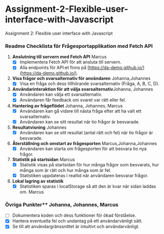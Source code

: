 
# Assignment-2-Flexible-user-interface-with-Javascript
Assignment 2: Flexible user interface with Javascript

### Readme Checklista för Frågesportapplikation med Fetch API

1. **Anslutning till servern med Fetch API** Marcus
   - [x] Implementera Fetch API för att ansluta till servern. 
   - [x] Alla endpoints för API:et finns på [https://da-demo.github.io/](https://da-demo.github.io/).

2. **Visa frågor och svarsalternativ för användaren**  Johanna,Johannes
   - [x] Visa en fråga och dess tillhörande svarsalternativ (Fråga, A, B, C, D).
   
3. **Användarinteraktion för att välja svarsalternativ**Johanna, Johannes
   - [x] Användaren kan välja ett svarsalternativ.
   - [x] Användaren får feedback om svaret var rätt eller fel. 

4. **Hantering av frågeflödet** Johanna, Johannes, Marcus
   - [x] Användaren kan gå vidare till nästa fråga efter att ha valt ett svarsalternativ.
   - [x] Användaren kan se sitt resultat när tio frågor är besvarade. 

5. **Resultatvisning** Johannes
   - [x] Användaren kan se sitt resultat (antal rätt och fel) när tio frågor är besvarade. 

6. **Återställning och omstart av frågesporten** Marcus,Johanna,Johannes
   - [x] Användaren kan starta om frågesporten för att besvara tio nya frågor.

7. **Statistik på startsidan** Marcus
   - [x] Statistik visas på startsidan för hur många frågor som besvarats, hur många som är rätt och hur många som är fel. 
   - [x] Statistiken uppdateras i realtid när användaren besvarar frågor. 
8. **Lokal lagring av statistik**
   - [x] Statistiken sparas i localStorage så att den är kvar när sidan laddas om. Marcus

### Övriga Punkter** Johanna, Johannes, Marcus
   - [ ] Dokumentera koden och dess funktioner för ökad förståelse.
   - [x] Hantera eventuella fel och undantag på ett användarvänligt sätt.
   - [x] Se till att användargränssnittet är intuitivt och användarvänligt.
